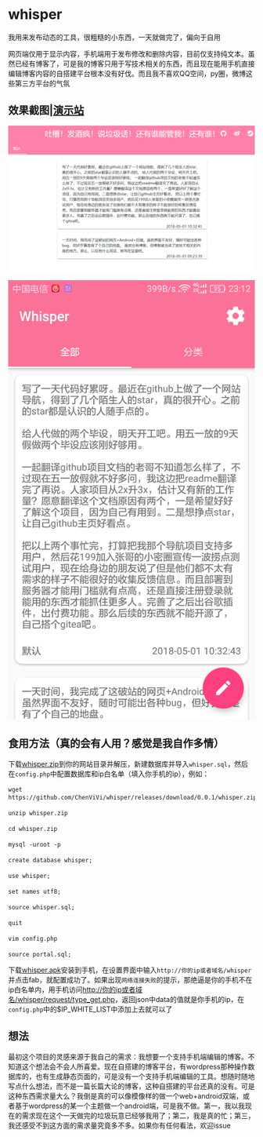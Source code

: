 # whisper

我用来发布动态的工具，很粗糙的小东西，一天就做完了，偏向于自用

网页端仅用于显示内容，手机端用于发布修改和删除内容，目前仅支持纯文本。虽然已经有博客了，可是我的博客只用于写技术相关的东西，而且现在能用手机直接编辑博客内容的自搭建平台根本没有好伐。而且我不喜欢QQ空间，py圈，微博这些第三方平台的气氛

## 效果截图|[演示站](http://valorachen.club/whisper/)

![](3_sreenshots/web.png)

![](3_sreenshots\android.png)



## 食用方法（真的会有人用？感觉是我自作多情）
下载[whisper.zip](https://github.com/ChenViVi/whisper/releases/download/0.0.1/whisper.zip)到你的网站目录并解压，新建数据库并导入`whisper.sql`，然后在`config.php`中配置数据库和ip白名单（填入你手机的ip），例如：

```
wget https://github.com/ChenViVi/whisper/releases/download/0.0.1/whisper.zip

unzip whisper.zip

cd whisper.zip

mysql -uroot -p

create database whisper;

use whisper;

set names utf8;

source whisper.sql;

quit

vim config.php

source portal.sql;
```

下载[whisper.apk](https://github.com/ChenViVi/whisper/releases/download/0.0.1/whisper.apk)安装到手机，在设置界面中输入`http://你的ip或者域名/whisper`并点击fab，就配置成功了。如果出现`网络连接失败`的提示，那绝逼是你的手机不在ip白名单内，用手机访问[http://你的ip或者域名/whisper/request/type_get.php](http://你的ip或者域名/whisper/request/type_get.php)，返回json中data的值就是你手机的ip，在`config.php`中的$IP_WHITE_LIST中添加上去就可以了

## 想法
最初这个项目的灵感来源于我自己的需求：我想要一个支持手机端编辑的博客。不知道这个想法会不会人所喜爱。现在自搭建的博客平台，有wordpress那种操作数据库的，也有生成静态页面的，可是没有一个支持手机端编辑的工具。想随时随地写点什么想法，而不是一篇长篇大论的博客，这种自搭建的平台还真的没有。可是这种东西需求量大么？我倒是真的可以像模像样的做一个web+android双端，或者基于wordpress的某一个主题做一个android端，可是我不做。第一，我以我现在的需求现在这个一天做完的垃圾玩意已经够我用了；第二，我是真的忙；第三，我还感受不到这方面的需求量究竟多不多。如果你有任何看法，欢迎issue
